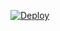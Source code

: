 [![Deploy](https://www.herokucdn.com/deploy/button.svg)](https://heroku.com/deploy?template=https://github.com/dengertheguy/secretalloy)


